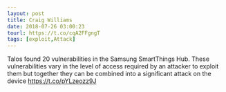```yaml
---
layout: post
title: Craig Williams
date: 2018-07-26 03:00:23
tourl: https://t.co/cqA2FFgngT
tags: [exploit,Attack]
---
```

Talos found 20 vulnerabilities in the Samsung SmartThings Hub. These vulnerabilities vary in the level of access required by an attacker to exploit them but together they can be combined into a significant attack on the device https://t.co/pYLzeozz9J
